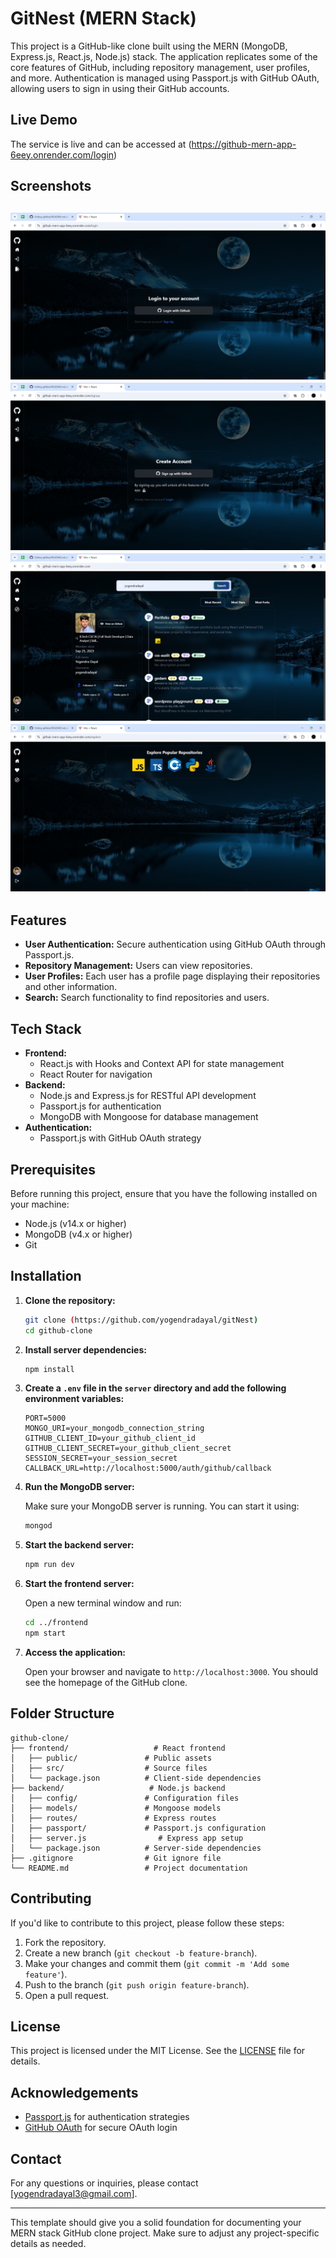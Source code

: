 

# GitNest (MERN Stack)




This project is a GitHub-like clone built using the MERN (MongoDB, Express.js, React.js, Node.js) stack. The application replicates some of the core features of GitHub, including repository management, user profiles, and more. Authentication is managed using Passport.js with GitHub OAuth, allowing users to sign in using their GitHub accounts.

## Live Demo
The service is live and can be accessed at (https://github-mern-app-6eey.onrender.com/login)

## Screenshots
![login](gitlogin.png)
![login](signup.png)
![login](home.png)
![login](explore.png)
---

## Features

- **User Authentication:** Secure authentication using GitHub OAuth through Passport.js.
- **Repository Management:** Users can view repositories.
- **User Profiles:** Each user has a profile page displaying their repositories and other information.
- **Search:** Search functionality to find repositories and users.

## Tech Stack

- **Frontend:**
  - React.js with Hooks and Context API for state management
  - React Router for navigation
- **Backend:**
  - Node.js and Express.js for RESTful API development
  - Passport.js for authentication
  - MongoDB with Mongoose for database management
- **Authentication:**
  - Passport.js with GitHub OAuth strategy

## Prerequisites

Before running this project, ensure that you have the following installed on your machine:

- Node.js (v14.x or higher)
- MongoDB (v4.x or higher)
- Git

## Installation

1. **Clone the repository:**

    ```bash
    git clone (https://github.com/yogendradayal/gitNest)
    cd github-clone
    ```

2. **Install server dependencies:**

    ```bash
    npm install
    ```

4. **Create a `.env` file in the `server` directory and add the following environment variables:**

    ```env
    PORT=5000
    MONGO_URI=your_mongodb_connection_string
    GITHUB_CLIENT_ID=your_github_client_id
    GITHUB_CLIENT_SECRET=your_github_client_secret
    SESSION_SECRET=your_session_secret
    CALLBACK_URL=http://localhost:5000/auth/github/callback
    ```

5. **Run the MongoDB server:**

    Make sure your MongoDB server is running. You can start it using:

    ```bash
    mongod
    ```

6. **Start the backend server:**

    ```bash
    npm run dev
    ```

7. **Start the frontend server:**

    Open a new terminal window and run:

    ```bash
    cd ../frontend
    npm start
    ```

8. **Access the application:**

    Open your browser and navigate to `http://localhost:3000`. You should see the homepage of the GitHub clone.


## Folder Structure

```
github-clone/
├── frontend/                   # React frontend
│   ├── public/               # Public assets
│   ├── src/                  # Source files
│   └── package.json          # Client-side dependencies
├── backend/                   # Node.js backend
│   ├── config/               # Configuration files
│   ├── models/               # Mongoose models
│   ├── routes/               # Express routes
│   ├── passport/             # Passport.js configuration
│   ├── server.js                # Express app setup
│   └── package.json          # Server-side dependencies
├── .gitignore                # Git ignore file
└── README.md                 # Project documentation
```

## Contributing

If you'd like to contribute to this project, please follow these steps:

1. Fork the repository.
2. Create a new branch (`git checkout -b feature-branch`).
3. Make your changes and commit them (`git commit -m 'Add some feature'`).
4. Push to the branch (`git push origin feature-branch`).
5. Open a pull request.

## License

This project is licensed under the MIT License. See the [LICENSE](LICENSE) file for details.

## Acknowledgements

- [Passport.js](http://www.passportjs.org/) for authentication strategies
- [GitHub OAuth](https://developer.github.com/apps/building-oauth-apps/) for secure OAuth login

## Contact

For any questions or inquiries, please contact [yogendradayal3@gmail.com].

---

This template should give you a solid foundation for documenting your MERN stack GitHub clone project. Make sure to adjust any project-specific details as needed.
